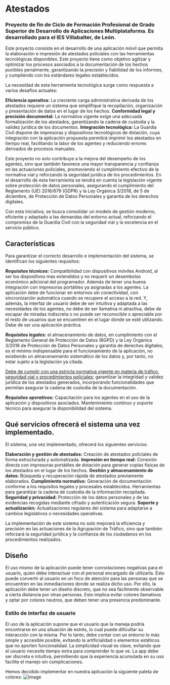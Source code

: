 # Atestados

### Proyecto de fin de Ciclo de Formación Profesional de Grado Superior de Desarrollo de Aplicaciones Multiplataforma. Es desarrollado para el IES Villabalter, de León.

Este proyecto consiste en el desarrollo de una aplicación móvil que permita la elaboración e impresión de atestados policiales con las herramientas tecnológicas disponibles. Este proyecto tiene como objetivo agilizar y optimizar los procesos asociados a la documentación de los hechos punibles penalmente, garantizando la precisión y fiabilidad de los informes, y cumpliendo con los estándares legales establecidos.

La necesidad de esta herramienta tecnológica surge como respuesta a varios desafíos actuales:

**Eficiencia operativa:** La creciente carga administrativa derivada de los atestados requiere un sistema que simplifique la recopilación, organización y presentación de datos en el lugar de los hechos.
**Conformidad legal y precisión documental:** La normativa vigente exige una adecuada formalización de los atestados, garantizando la cadena de custodia y la validez jurídica de los documentos.
**Integración tecnológica:** La Guardia Civil dispone de impresoras y dispositivos tecnológicos de dotación, cuya integración con la aplicación propuesta permitirá imprimir los atestados en tiempo real, facilitando la labor de los agentes y reduciendo errores derivados de procesos manuales.

Este proyecto no solo contribuye a la mejora del desempeño de los agentes, sino que también favorece una mayor transparencia y confianza en las actuaciones policiales, promoviendo el cumplimiento efectivo de la normativa vial y reforzando la seguridad jurídica de los procedimientos. En el desarrollo de esta herramienta se tendrá en cuenta la legislación vigente sobre protección de datos personales, asegurando el cumplimiento del Reglamento (UE) 2016/679 (GDPR) y la Ley Orgánica 3/2018, de 5 de diciembre, de Protección de Datos Personales y garantía de los derechos digitales.

Con esta iniciativa, se busca consolidar un modelo de gestión moderno, eficiente y adaptado a las demandas del entorno actual, reforzando el compromiso de la Guardia Civil con la seguridad vial y la excelencia en el servicio público.

## Características

Para garantizar el correcto desarrollo e implementación del sistema, se identifican los siguientes requisitos:

***Requisitos técnicos:*** Compatibilidad con dispositivos móviles Android, al ser los dispositivos mas extendidos y no requerir un desembolso económico adicional del programador. Además de tener una buena integración con impresoras portátiles ya asignadas a los agentes.
La aplicación debe de funcionar en entornos sin conectividad, con sincronización automática cuando se recupere el acceso a la red. Y, además, la interfaz de usuario debe de ser intuitiva y adaptada a las necesidades de los agentes, no debe de ser llamativa ni atractiva, debe de escapar de miradas indiscreta o no puede ser reconocible o apreciable por el resto de usuarios que se encuentren en el lugar donde se esté utilizando. Debe de ser una aplicación práctica.

***Requisitos legales:*** el almacenamiento de datos, en cumplimiento con el Reglamento General de Protección de Datos (RGPD) y la Ley Orgánica 3/2018 de Protección de Datos Personales y garantía de derechos digitales, es el mínimo indispensable para el funcionamiento de la aplicación, no existiendo un almacenamiento sistemático de los datos y, por tanto, no estar sujeto a la legislación ya citada.

<ins>Debe de cumplir con una estricta normativa vigente en materia de tráfico, seguridad vial y procedimientos policiales</ins>; garantizar la integridad y validez jurídica de los atestados generados, incorporando funcionalidades que permitan asegurar la cadena de custodia de la documentación.

***Requisitos operativos:*** Capacitación para los agentes en el uso de la aplicación y dispositivos asociados. Mantenimiento continuo y soporte técnico para asegurar la disponibilidad del sistema. 


## Qué servicios ofrecerá el sistema una vez implementado.

El sistema, una vez implementado, ofrecerá los siguientes servicios:

**Elaboración y gestión de atestados:** Creación de atestados policiales de forma estructurada y automatizada.
**Impresión en tiempo real:** Conexión directa con impresoras portátiles de dotación para generar copias físicas de los atestados en el lugar de los hechos.
**Gestión y almacenamiento de datos:** Búsqueda y recuperación rápida de atestados previamente elaborados.
**Cumplimiento normativo:** Generación de documentación conforme a los requisitos legales y procesales establecidos. Herramientas para garantizar la cadena de custodia de la información recopilada.
**Seguridad y privacidad:** Protección de los datos personales y de las evidencias recogidas mediante cifrado y autenticación segura.
**Soporte y actualización:** Actualizaciones regulares del sistema para adaptarse a cambios legislativos o necesidades operativas.

La implementación de este sistema no solo mejorará la eficiencia y precisión en las actuaciones de la Agrupación de Tráfico, sino que también reforzará la seguridad jurídica y la confianza de los ciudadanos en los procedimientos realizados.

## Diseño

El uso mismo de la aplicación puede tener connotaciones negativas para el usuario, quien debe interactuar con el personal encargado de utilizarla. Esto puede convertir al usuario en un foco de atención para las personas que se encuentren en las inmediaciones donde se realiza dicho uso. Por ello, la aplicación debe tener un diseño discreto, que no sea fácilmente observable a cierta distancia por otras personas. Esto implica evitar colores llamativos y optar por colores neutros, que deben tener una presencia predominante.

### Estilo de interfaz de usuario

El uso de la aplicación supone que el usuario que la maneja podría encontrarse en una situación de estrés, lo cual puede dificultar su interacción con la misma. Por lo tanto, debe contar con un entorno lo más simple y accesible posible, evitando la artificialidad o elementos estéticos que no aporten funcionalidad. La simplicidad visual es clave, evitando que el usuario necesite tiempo extra para comprender lo que ve. La app debe ser discreta e intuitiva, permitiendo que la experiencia acumulada en su uso facilite el manejo sin complicaciones.

Hemos decidido implementar en nuestra aplicación la siguiente paleta de colores: 
![Image](https://github.com/user-attachments/assets/925e7438-df8c-48ba-8362-ea20cd540a20)



